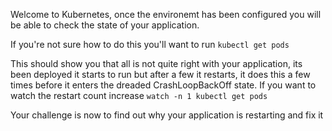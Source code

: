 Welcome to Kubernetes, once the environemt has been configured you will be able to check the state of your application.

If you're not sure how to do this you'll want to run
`kubectl get pods`

This should show you that all is not quite right with your application, its been deployed it starts to run but after a few it restarts, it does this a few times before it enters the dreaded CrashLoopBackOff state. If you want to watch the restart count increase `watch -n 1 kubectl get pods`

Your challenge is now to find out why your application is restarting and fix it
